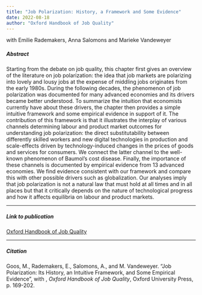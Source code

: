 ```yaml
---
title: "Job Polarization: History, a Framework and Some Evidence" 
date: 2022-08-18
author: "Oxford Handbook of Job Quality"
---
```


with Emilie Rademakers, Anna Salomons and Marieke Vandeweyer

##### Abstract

Starting from the debate on job quality, this chapter first gives an overview of the literature on job polarization: the idea that job markets are polarizing into lovely and lousy jobs at the expense of middling jobs originates from the early 1980s. During the following decades, the phenomenon of job polarization was documented for many advanced economies and its drivers became better understood. To summarize the intuition that economists currently have about these drivers, the chapter then provides a simple intuitive framework and some empirical evidence in support of it. The contribution of this framework is that it illustrates the interplay of various channels determining labour and product market outcomes for understanding job polarization: the direct substitutability between differently skilled workers and new digital technologies in production and scale-effects driven by technology-induced changes in the prices of goods and services for consumers. We connect the latter channel to the well-known phenomenon of Baumol’s cost disease. Finally, the importance of these channels is documented by empirical evidence from 13 advanced economies. We find evidence consistent with our framework and compare this with other possible drivers such as globalization. Our analyses imply that job polarization is not a natural law that must hold at all times and in all places but that it critically depends on the nature of technological progress and how it affects equilibria on labour and product markets.

---

##### Link to publication

[Oxford Handbook of Job Quality](https://global.oup.com/academic/product/the-oxford-handbook-of-job-quality-9780198749790?cc=us&lang=en&) 

---

##### Citation

Goos, M., Rademakers, E., Salomons, A., and M. Vandeweyer. “Job Polarization: Its History, an Intuitive Framework, and Some Empirical Evidence”, with , *Oxford Handbook of Job Quality*, Oxford University Press, p. 169-202.



